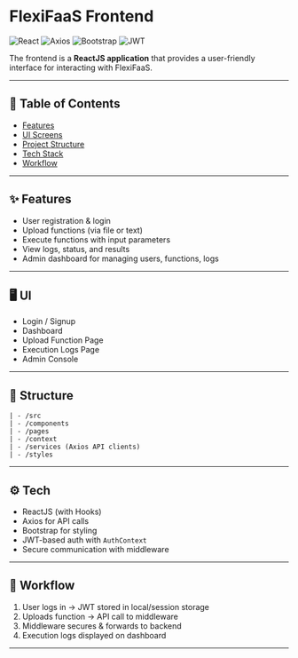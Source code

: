 # FlexiFaaS Frontend

![React](https://img.shields.io/badge/React-18-blue)
![Axios](https://img.shields.io/badge/Axios-HTTP%20Client-green)
![Bootstrap](https://img.shields.io/badge/Bootstrap-5-purple)
![JWT](https://img.shields.io/badge/Auth-JWT-orange)

The frontend is a **ReactJS application** that provides a user-friendly interface for interacting with FlexiFaaS.

---

## 📑 Table of Contents

- [Features](#-features)
- [UI Screens](#-ui-screens)
- [Project Structure](#-structure)
- [Tech Stack](#-tech-stack)
- [Workflow](#-workflow)

---

## ✨ Features

- User registration & login
- Upload functions (via file or text)
- Execute functions with input parameters
- View logs, status, and results
- Admin dashboard for managing users, functions, logs

---

## 🖥️ UI

- Login / Signup
- Dashboard
- Upload Function Page
- Execution Logs Page
- Admin Console

---

## 📂 Structure

```
| - /src
| - /components
| - /pages
| - /context
| - /services (Axios API clients)
| - /styles

```

---

## ⚙️ Tech

- ReactJS (with Hooks)
- Axios for API calls
- Bootstrap for styling
- JWT-based auth with `AuthContext`
- Secure communication with middleware

---

## 🔄 Workflow

1. User logs in → JWT stored in local/session storage
2. Uploads function → API call to middleware
3. Middleware secures & forwards to backend
4. Execution logs displayed on dashboard

---
